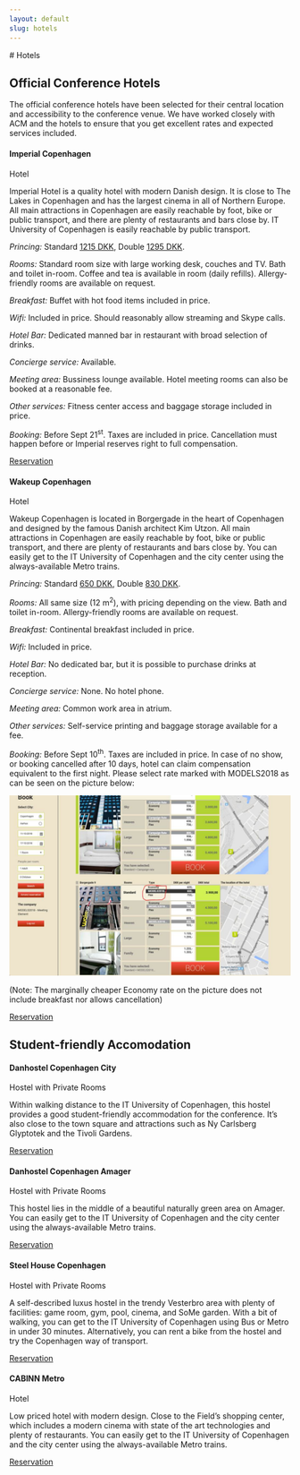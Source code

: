 ```yaml
---
layout: default
slug: hotels
---
```

<div class="row">
<div class="col-md-11" markdown="1">
# Hotels

## Official Conference Hotels
The official conference hotels have been selected for their central location and accessibility to the conference venue.
We have worked closely with ACM and the hotels to ensure that you get excellent rates and expected services included.

#### Imperial Copenhagen
<span class="glyphicon glyphicon-star" aria-hidden="true"></span>
<span class="glyphicon glyphicon-star" aria-hidden="true"></span>
<span class="glyphicon glyphicon-star" aria-hidden="true"></span>
<span class="glyphicon glyphicon-star" aria-hidden="true"></span>
Hotel

Imperial Hotel is a quality hotel with modern Danish design.
It is close to The Lakes in Copenhagen and has the largest cinema in all of Northern Europe.
All main attractions in Copenhagen are easily reachable by foot, bike or public transport, and there are plenty of restaurants and bars close by.
IT University of Copenhagen is easily reachable by public transport.

*Princing:* Standard [1215 DKK](http://www.xe.com/currencyconverter/convert/?Amount=1215&From=DKK&To=USD), Double [1295 DKK](http://www.xe.com/currencyconverter/convert/?Amount=1295&From=DKK&To=USD).

*Rooms:* Standard room size with large working desk, couches and TV. Bath and toilet in-room. Coffee and tea is available in room (daily refills). Allergy-friendly rooms are available on request.

*Breakfast:* Buffet with hot food items included in price.

*Wifi:* Included in price. Should reasonably allow streaming and Skype calls.

*Hotel Bar:* Dedicated manned bar in restaurant with broad selection of drinks.

*Concierge service:* Available.

*Meeting area:* Bussiness lounge available. Hotel meeting rooms can also be booked at a reasonable fee.

*Other services:* Fitness center access and baggage storage included in price.

*Booking:* Before Sept 21<sup>st</sup>. Taxes are included in price. Cancellation must happen before or Imperial reserves right to full compensation.

<a href="https://www.imperial-hotel-copenhagen.com/arpbe/web/en/login/67299236">
<span class="glyphicon glyphicon glyphicon-new-window" aria-hidden="true"></span> Reservation</a>

#### Wakeup Copenhagen
<span class="glyphicon glyphicon-star" aria-hidden="true"></span>
<span class="glyphicon glyphicon-star" aria-hidden="true"></span>
Hotel

Wakeup Copenhagen is located in Borgergade in the heart of Copenhagen and designed by the famous Danish architect Kim Utzon.
All main attractions in Copenhagen are easily reachable by foot, bike or public transport, and there are plenty of restaurants and bars close by.
You can easily get to the IT University of Copenhagen and the city center using the always-available Metro trains.

*Princing:* Standard [650 DKK](http://www.xe.com/currencyconverter/convert/?Amount=650&From=DKK&To=USD), Double [830 DKK](http://www.xe.com/currencyconverter/convert/?Amount=830&From=DKK&To=USD).

*Rooms:* All same size (12 m<sup>2</sup>), with pricing depending on the view. Bath and toilet in-room. Allergy-friendly rooms are available on request.

*Breakfast:* Continental breakfast included in price.

*Wifi:* Included in price.

*Hotel Bar:* No dedicated bar, but it is possible to purchase drinks at reception.

*Concierge service:* None. No hotel phone.

*Meeting area:* Common work area in atrium.

*Other services:* Self-service printing and baggage storage available for a fee.

*Booking:* Before Sept 10<sup>th</sup>. Taxes are included in price.  In case of no show, or booking cancelled after 10 days, hotel can claim compensation equivalent to the first night.
Please select rate marked with MODELS2018 as can be seen on the picture below:

![Wakeup Booking Instructions](/assets/hotels/wakeup-booking.jpeg)

(Note: The marginally cheaper Economy rate on the picture does not include breakfast nor allows cancellation)

<a href="https://www.wakeupcopenhagen.com/arpbe/web/en/login/66626868">
<span class="glyphicon glyphicon glyphicon-new-window" aria-hidden="true"></span> Reservation</a>

## Student-friendly Accomodation

#### Danhostel Copenhagen City
<span class="glyphicon glyphicon-star-empty" aria-hidden="true"></span> Hostel with Private Rooms

Within walking distance to the IT University of Copenhagen, this hostel provides a good student-friendly accommodation for the conference.
It’s also close to the town square and attractions such as Ny Carlsberg Glyptotek and the Tivoli Gardens.

<a href="https://www.danhostel.dk/en/hostel/danhostel-copenhagen-city-0">
<span class="glyphicon glyphicon glyphicon-new-window" aria-hidden="true"></span> Reservation</a>

#### Danhostel Copenhagen Amager
<span class="glyphicon glyphicon-star-empty" aria-hidden="true"></span> Hostel with Private Rooms

This hostel lies in the middle of a beautiful naturally green area on Amager.
You can easily get to the IT University of Copenhagen and the city center using the always-available Metro trains.

<a href="https://www.danhostel.dk/en/hostel/danhostel-copenhagen-amager">
<span class="glyphicon glyphicon glyphicon-new-window" aria-hidden="true"></span> Reservation</a>

#### Steel House Copenhagen
<span class="glyphicon glyphicon-star-empty" aria-hidden="true"></span> Hostel with Private Rooms

A self-described luxus hostel in the trendy Vesterbro area with plenty of facilities: game room, gym, pool, cinema, and SoMe garden.
With a bit of walking, you can get to the IT University of Copenhagen using Bus or Metro in under 30 minutes. Alternatively, you can rent a bike from the hostel and try the Copenhagen way of transport.

<a href="https://www.steelhousecopenhagen.com/">
<span class="glyphicon glyphicon glyphicon-new-window" aria-hidden="true"></span> Reservation</a>

#### CABINN Metro
<span class="glyphicon glyphicon-star" aria-hidden="true"></span>
<span class="glyphicon glyphicon-star" aria-hidden="true"></span>
Hotel

Low priced hotel with modern design. Close to the Field’s shopping center, which includes a modern cinema with state of the art technologies and plenty of restaurants.
You can easily get to the IT University of Copenhagen and the city center using the always-available Metro trains.

<a href="https://www.cabinn.com/en/hotel/cabinn-metro-hotel">
<span class="glyphicon glyphicon glyphicon-new-window" aria-hidden="true"></span> Reservation</a>

</div>
</div>
